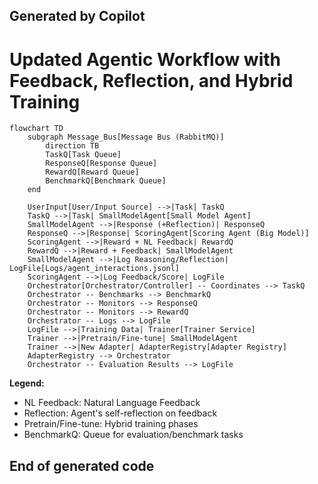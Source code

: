 ## Generated by Copilot
# Updated Agentic Workflow with Feedback, Reflection, and Hybrid Training

```mermaid
flowchart TD
    subgraph Message_Bus[Message Bus (RabbitMQ)]
        direction TB
        TaskQ[Task Queue]
        ResponseQ[Response Queue]
        RewardQ[Reward Queue]
        BenchmarkQ[Benchmark Queue]
    end

    UserInput[User/Input Source] -->|Task| TaskQ
    TaskQ -->|Task| SmallModelAgent[Small Model Agent]
    SmallModelAgent -->|Response (+Reflection)| ResponseQ
    ResponseQ -->|Response| ScoringAgent[Scoring Agent (Big Model)]
    ScoringAgent -->|Reward + NL Feedback| RewardQ
    RewardQ -->|Reward + Feedback| SmallModelAgent
    SmallModelAgent -->|Log Reasoning/Reflection| LogFile[Logs/agent_interactions.jsonl]
    ScoringAgent -->|Log Feedback/Score| LogFile
    Orchestrator[Orchestrator/Controller] -- Coordinates --> TaskQ
    Orchestrator -- Benchmarks --> BenchmarkQ
    Orchestrator -- Monitors --> ResponseQ
    Orchestrator -- Monitors --> RewardQ
    Orchestrator -- Logs --> LogFile
    LogFile -->|Training Data| Trainer[Trainer Service]
    Trainer -->|Pretrain/Fine-tune| SmallModelAgent
    Trainer -->|New Adapter| AdapterRegistry[Adapter Registry]
    AdapterRegistry --> Orchestrator
    Orchestrator -- Evaluation Results --> LogFile
```

**Legend:**
- NL Feedback: Natural Language Feedback
- Reflection: Agent's self-reflection on feedback
- Pretrain/Fine-tune: Hybrid training phases
- BenchmarkQ: Queue for evaluation/benchmark tasks

## End of generated code

